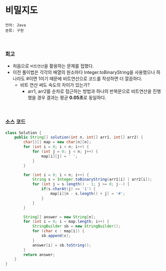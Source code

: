 # 비밀지도

    언어: Java
    분류: 구현

<br>

### 회고

+ 처음으로 `비트연산`을 활용하는 문제를 접했다.
+ 이전 풀이법은 각각의 배열의 원소마다 Integer.toBinaryString을 사용했으나 하나라도 #이면 1이기 때문에 비트연산으로 코드를 작성하면 더 깔끔하다.
  + 비트 연산 써도 속도의 차이가 있는가?
    + arr1, arr2를 순차로 접근하는 방법과 하나의 반복문으로 비트연산을 진행했을 경우 결과는 평균 **0.05초**로 동일하다.

<br>

### 소스 코드
```java
class Solution {
    public String[] solution(int n, int[] arr1, int[] arr2) {
        char[][] map = new char[n][n];
        for (int i = 0; i < n; i++) {
            for (int j = 0; j < n; j++) {
                map[i][j] = ' ';
            }
        }

        for (int i = 0; i < n; i++) {
            String s = Integer.toBinaryString(arr1[i] | arr2[i]);
            for (int j = s.length() - 1; j >= 0; j--) {
                if(s.charAt(j) == '1') {
                    map[i][n - s.length() + j] = '#';
                }
            }
        }

        String[] answer = new String[n];
        for (int i = 0; i < map.length; i++) {
            StringBuilder sb = new StringBuilder();
            for (char c : map[i]) {
                sb.append(c);
            }
            answer[i] = sb.toString();
        }
        return answer;
    }
}
```